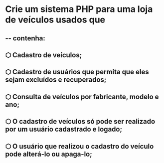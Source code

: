 # Crie um sistema PHP para uma loja de veículos usados que 

## -- contenha:
## ⬡ Cadastro de veículos;
## ⬡ Cadastro de usuários que permita que eles sejam excluídos e recuperados;
## ⬡ Consulta de veículos por fabricante, modelo e ano;
## ⬡ O cadastro de veículos só pode ser realizado por um usuário cadastrado e logado;
## ⬡ O usuário que realizou o cadastro do veículo pode alterá-lo ou apaga-lo;